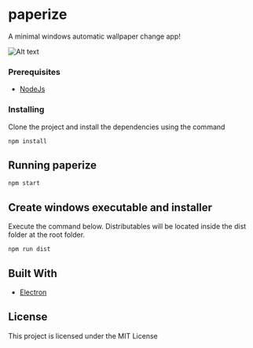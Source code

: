 # paperize

A minimal windows automatic wallpaper change app!

![Alt text](https://www.paperize.co/images/app.jpg "Optional title")

### Prerequisites



* [NodeJs](https://nodejs.org/en/)


### Installing

Clone the project and install the dependencies using the command

```
npm install
```

## Running paperize

```
npm start
```

## Create windows executable and installer

Execute the command below. Distributables will be located inside the dist folder at the root folder.

```
npm run dist
```

## Built With

* [Electron](https://www.electronjs.org/) 

## License

This project is licensed under the MIT License

